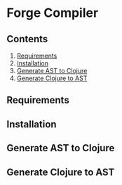 # Forge Compiler

## Contents
1. [Requirements](https://github.com/andyrusu/forge-compiler/blob/master/doc/intro.md#req)
3. [Installation](https://github.com/andyrusu/forge-compiler/blob/master/doc/intro.md#install)
4. [Generate AST to Clojure](https://github.com/andyrusu/forge-compiler/blob/master/doc/intro.md#generate-ast)
5. [Generate Clojure to AST](https://github.com/andyrusu/forge-compiler/blob/master/doc/intro.md#generate-clj)

<h2 id="req">Requirements</h2>

<h2 id="install">Installation</h2>

<h2 id="generate-ast">Generate AST to Clojure</h2>

<h2 id="generate-ast">Generate Clojure to AST</h2>

